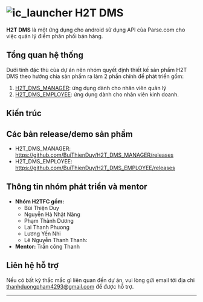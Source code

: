 ![ic_launcher](https://cloud.githubusercontent.com/assets/11812919/7166809/6e1fb004-e3da-11e4-9f92-83c4587eb777.png)
H2T DMS
=============

**H2T DMS** là một ứng dụng cho android sử dụng API của Parse.com cho việc quản lý điểm phân phối bán hàng.

## Tổng quan hệ thống

Dưới tính đặc thù của dự án nên nhóm quyết định thiết kế sản phẩm H2T DMS theo hướng chia sản phẩm ra làm 2 phần chính để phát triển gồm:
 1. [H2T_DMS_MANAGER](https://github.com/BuiThienDuy/H2T_DMS_MANAGER/): ứng dụng dành cho nhân viên quản lý
 2. [H2T_DMS_EMPLOYEE](https://github.com/BuiThienDuy/H2T_DMS_EMPLOYEE/): ứng dụng dành cho nhân viên kinh doanh.


## Kiến trúc

## Các bản release/demo sản phẩm
* H2T_DMS_MANAGER:  https://github.com/BuiThienDuy/H2T_DMS_MANAGER/releases
* H2T_DMS_EMPLOYEE: https://github.com/BuiThienDuy/H2T_DMS_EMPLOYEE/releases

## Thông tin nhóm phát triển và mentor
* **Nhóm H2TFC gồm:**
 	* Bùi Thiện Duy
	* Nguyễn Hà Nhật Năng
	* Phạm Thành Dương
	* Lai Thanh Phuong
	* Lương Yến Nhi
	* Lê Nguyễn Thanh Thanh:
* **Mentor:** Trần công Thanh

## Liên hệ hỗ trợ
Nếu có bất kỳ thắc mắc gì liên quan đến dự án, vui lòng gửi email tới địa chỉ thanhduongpham4293@gmail.com để được hỗ trợ.

----

